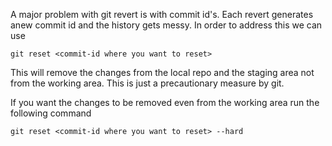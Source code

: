 A major problem with git revert is with commit id's. Each revert generates anew commit id and the history gets messy. In order to address this we can use 
```
git reset <commit-id where you want to reset>
```
This will remove the changes from the local repo and the staging area not from the working area. This is just a precautionary measure by git.

If you want the changes to be removed even from the working area run the following command
```
git reset <commit-id where you want to reset> --hard
```